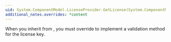 ```yaml
---
uid: System.ComponentModel.LicenseProvider.GetLicense(System.ComponentModel.LicenseContext,System.Type,System.Object,System.Boolean)
additional_notes.overrides: *content
---
```


<p>When you inherit from <xref href="System.ComponentModel.LicenseProvider"></xref>, you must override <xref href="System.ComponentModel.LicenseProvider.GetLicense(System.ComponentModel.LicenseContext,System.Type,System.Object,System.Boolean)"></xref> to implement a validation method for the license key.</p>


